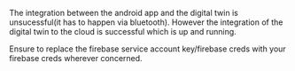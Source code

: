 The integration between the android app and the digital twin is unsucessful(it has to happen via bluetooth). However the integration of the digital twin to the cloud is successful which is up and running. 

Ensure to replace the firebase service account key/firebase creds with your firebase creds wherever concerned.
